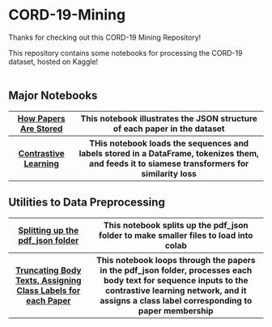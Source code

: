 # CORD-19-Mining
Thanks for checking out this CORD-19 Mining Repository!

This repository contains some notebooks for processing the CORD-19 dataset, hosted on Kaggle!
<br /><br />
<h2> Major Notebooks </h2>
<table>
  <tr>
  <th><a href = "https://github.com/CShorten/CORD-19-Mining/blob/main/How_Papers_Are_Stored.ipynb"> How Papers Are Stored </a></th>
    <th> This notebook illustrates the JSON structure of each paper in the dataset </th>
  </tr>
  <tr>
    <th><a href = "https://github.com/CShorten/CORD-19-Mining/blob/main/Contrastive_Learning.ipynb"> Contrastive Learning </a>
    </th>
    <th> THis notebook loads the sequences and labels stored in a DataFrame, tokenizes them, and feeds it to siamese transformers for similarity loss </th>
</table>
  
<h2> Utilities to Data Preprocessing </h2>
<table>
   <tr>
     <th><a href = "https://github.com/CShorten/CORD-19-Mining/blob/main/Pdf_Json_Chunker.ipynb">Splitting up the pdf_json folder </a></th>
     <th> This notebook splits up the pdf_json folder to make smaller files to load into colab </th>
  </tr>
  <tr>
     <th><a href = "https://github.com/CShorten/CORD-19-Mining/blob/main/Atomic_Unit_Construction.ipynb">Truncating Body Texts, Assigning Class Labels for each Paper </a></th>
    <th> This notebook loops through the papers in the pdf_json folder, processes each body text for sequence inputs to the contrastive learning network, and it assigns a class label corresponding to paper membership </th>
  </tr>
  
  </table>
  
  <style> {th: font-weight: normal; } </style>
